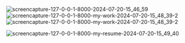 


![screencapture-127-0-0-1-8000-2024-07-20-15_46_59](https://github.com/user-attachments/assets/28a3c1ca-2386-4bf8-9279-6f3fe20ca323)
![screencapture-127-0-0-1-8000-my-work-2024-07-20-15_48_39-2](https://github.com/user-attachments/assets/4dbdf3e3-61ba-4259-b1c1-8ef1200f0ff1)
![screencapture-127-0-0-1-8000-my-work-2024-07-20-15_48_39-2](https://github.com/user-attachments/assets/4dbdf3e3-61ba-4259-b1c1-8ef1200f0ff1)

![screencapture-127-0-0-1-8000-my-resume-2024-07-20-15_49_40](https://github.com/user-attachments/assets/09b819ca-db6c-4844-97b5-56cba2b40b74)
